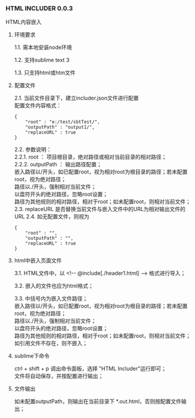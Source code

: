 ### HTML INCLUDER 0.0.3 ###
HTML内容嵌入

1. 环境要求

	1.1. 需本地安装node环境

	1.2. 支持sublime text 3

	1.3. 只支持html或htm文件

2. 配置文件

	2.1. 当前文件目录下，建立includer.json文件进行配置  
	配置文件内容格式：
	```
    {
	    "root" : "e:/test/sbtTest/",
	    "outputPath" : "output1/",
        "replaceURL" : true
    }
	```
	2.2. 参数说明：  
	2.2.1. root ： 项目根目录，绝对路径或相对当前目录的相对路径；  
	2.2.2. outputPath ： 输出路径配置；  
		嵌入路径以/开头，如已配置root，视为相对root为根目录的路径；若未配置root，视为绝对路径；  
		路径以./开头，强制相对当前文件；  
		以盘符开头的绝对路径，忽略root设置；  
		路径为其他规则的相对路径，相对于root；如未配置root，则相对当前文件； 
    2.3. replaceURL 是否替换当前文件与嵌入文件中的URL为相对输出文件的URL
	2.4. 如无配置文件，则视为
	```
	{
	    "root" : "",
	    "outputPath" : "",
        "replaceURL" : true
    }
	```
3. html中嵌入页面文件

	3.1. HTML文件中，以 \<!-- @include[./header1.html] --> 格式进行导入；

	3.2. 嵌入的文件也应为html格式；

	3.3. 中括号内为嵌入文件路径；  
		嵌入路径以/开头，如已配置root，视为相对root为根目录的路径；若未配置root，视为绝对路径；  
		路径以./开头，强制相对当前文件；  
		以盘符开头的绝对路径，忽略root设置；  
		路径为其他规则的相对路径，相对于root；如未配置root，则相对当前文件；  
		如引用文件不存在，则不嵌入；

4. sublime下命令

	ctrl + shift + p 调出命令面板，选择 "HTML Includer"运行即可；  
	文件将自动保存，并按配置进行输出；

5. 文件输出

	如未配置outputPath，则输出在当前目录下 *.out.html，否则按配置文件输出；
